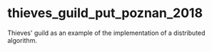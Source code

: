 # thieves_guild_put_poznan_2018
Thieves' guild as an example of the implementation of a distributed algorithm.
